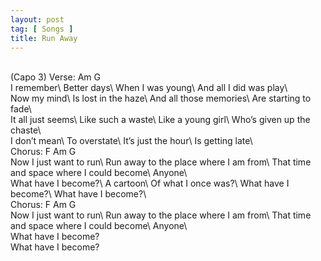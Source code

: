 ```yaml
---
layout: post
tag: [ Songs ]
title: Run Away
---
```

<br/>
(Capo 3)
Verse:  Am   G
<br/>
I remember\
Better days\
When I was young\
And all I did was play\
<br/>
Now my mind\
Is lost in the haze\
And all those memories\
Are starting to fade\
<br/>
It all just seems\
Like such a waste\
Like a young girl\
Who’s given up the chaste\
<br/>
I don’t mean\
To overstate\
It’s just the hour\
Is getting late\
<br/>
Chorus:  F  Am  G
<br/>
Now I just want to run\
Run away to the place where I am from\
That time and space where I could become\
Anyone\
<br/>
What have I become?\
A cartoon\
Of what I once was?\
What have I become?\
What have I become?\
<br/>
Chorus:  F  Am  G
<br/>
Now I just want to run\
Run away to the place where I am from\
That time and space where I could become\
Anyone\
<br/>
What have I become?
<br/>
What have I become?
<br/>

